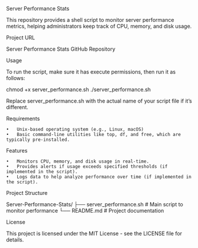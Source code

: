 Server Performance Stats

This repository provides a shell script to monitor server performance metrics, helping administrators keep track of CPU, memory, and disk usage.

Project URL

Server Performance Stats GitHub Repository

Usage

To run the script, make sure it has execute permissions, then run it as follows:

chmod +x server_performance.sh
./server_performance.sh

Replace server_performance.sh with the actual name of your script file if it’s different.

Requirements

	•	Unix-based operating system (e.g., Linux, macOS)
	•	Basic command-line utilities like top, df, and free, which are typically pre-installed.

Features

	•	Monitors CPU, memory, and disk usage in real-time.
	•	Provides alerts if usage exceeds specified thresholds (if implemented in the script).
	•	Logs data to help analyze performance over time (if implemented in the script).

Project Structure

Server-Performance-Stats/
├── server_performance.sh   # Main script to monitor performance
└── README.md               # Project documentation

License

This project is licensed under the MIT License - see the LICENSE file for details.